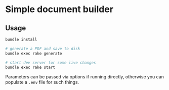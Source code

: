 # Simple document builder

## Usage

```bash
bundle install

# generate a PDF and save to disk
bundle exec rake generate

# start dev server for some live changes
bundle exec rake start
```

Parameters can be passed via options if running directly, otherwise you can populate a `.env` file for such things.
